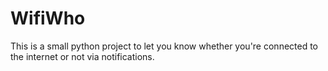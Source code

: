 # WifiWho
This is a small python project to let you know whether you're connected to the internet or not via notifications.
